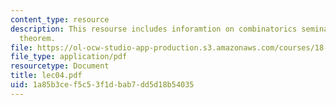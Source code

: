 ```yaml
---
content_type: resource
description: This resourse includes inforamtion on combinatorics seminar,and Erd?s-Lov?sz
  theorem.
file: https://ol-ocw-studio-app-production.s3.amazonaws.com/courses/18-315-combinatorial-theory-introduction-to-graph-theory-extremal-and-enumerative-combinatorics-spring-2005/1a85b3cef5c53f1dbab7dd5d18b54035_lec04.pdf
file_type: application/pdf
resourcetype: Document
title: lec04.pdf
uid: 1a85b3ce-f5c5-3f1d-bab7-dd5d18b54035
---
```

